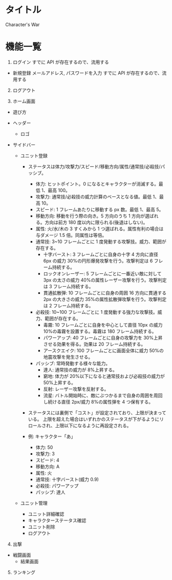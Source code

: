 # タイトル

Character's War

# 機能一覧

1. ログイン
   すでに API が存在するので、流用する

- 新規登録
  メールアドレス, パスワードを入力
  すでに API が存在するので、流用する

2. ログアウト

3. ホーム画面

- 遊び方
- ヘッダー
  - ロゴ
- サイドバー

  - ユニット登録

    - ステータスは体力/攻撃力/スピード/移動方向/属性/通常技/必殺技/パッシブ。

      - 体力: ヒットポイント。0 になるとキャラクターが消滅する。最低 1、最高 100。
      - 攻撃力: 通常技/必殺技の威力計算のベースとなる値。最低 1、最高 10。
      - スピード: 1 フレームあたりに移動する px 数。最低 1、最高 5。
      - 移動方向: 移動を行う際の向き。5 方向のうち 1 方向が選ばれる。方向は前方 180 度以内に限られる(後退はしない)。
      - 属性: 火/水/木の 3 すくみから 1 つ選ばれる。属性有利の場合は与ダメージ 1.5 倍。同属性は等倍。
      - 通常技: 3~10 フレームごとに 1 度発動する攻撃技。威力、範囲が存在する。
        - 十字バースト: 3 フレームごとに自身の十字 4 方向に直径 6px の威力 30%の円形爆発攻撃を行う。攻撃判定は 6 フレーム持続する。
        - ロックオンレーザー: 5 フレームごとに一番近い敵に対して 3px の太さの威力 40%の属性レーザー攻撃を行う。攻撃判定は 3 フレーム持続する。
        - 貫通拡散弾: 10 フレームごとに自身の周囲 16 方向に貫通する 2px の大きさの威力 35%の属性拡散弾攻撃を行う。攻撃判定は 2 フレーム持続する。
      - 必殺技: 10~100 フレームごとに 1 度発動する強力な攻撃技。威力、範囲が存在する。
        - 毒霧: 10 フレームごとに自身を中心として直径 10px の威力 10%の毒霧を設置する。毒霧は 180 フレーム持続する。
        - パワーアップ: 40 フレームごとに自身の攻撃力を 30%上昇させる効果を得る。効果は 20 フレーム持続する。
        - アースクエイク: 100 フレームごとに画面全体に威力 50%の地震攻撃を発生させる。
      - パッシブ: 常時発動する様々な能力。
        - 達人: 通常技の威力が 8%上昇する。
        - 窮地: 体力が 20%以下になると通常技および必殺技の威力が 50%上昇する。
        - 反射: レーザー攻撃を反射する。
        - 流星: バトル開始時に、敵にぶつかるまで自身の周囲を周回し続ける直径 2px/威力 8%の属性弾を 4 つ保有する。

    - ステータスには裏側で「コスト」が設定されており、上限が決まっている。
      上限を超えた場合はいずれかのステータスが下がるようにリロールされ、上限以下になるように再設定される。

    - 例: キャラクター「あ」
      - 体力: 50
      - 攻撃力: 3
      - スピード: 4
      - 移動方向: A
      - 属性: 火
      - 通常技: 十字バースト(威力 0.9)
      - 必殺技: パワーアップ
      - パッシブ: 達人

  - ユニット管理
    - ユニット詳細確認
    - キャラクターステータス確認
    - ユニット削除
    - ログアウト

4. 出撃

- 戦闘画面
  - 結果画面

5. ランキング
